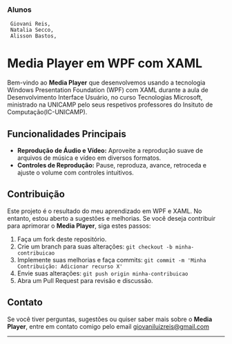### Alunos
     Giovani Reis,
     Natalia Secco,
     Alisson Bastos,
     

# Media Player em WPF com XAML

Bem-vindo ao **Media Player** que desenvolvemos usando a tecnologia Windows Presentation Foundation (WPF) com XAML durante a aula de Desenvolvimento Interface Usuário, no curso Tecnologias Microsoft, ministrado na UNICAMP pelo seus respetivos professores do Insituto de Computação(IC-UNICAMP). 

## Funcionalidades Principais

- **Reprodução de Áudio e Vídeo:** Aproveite a reprodução suave de arquivos de música e vídeo em diversos formatos.
- **Controles de Reprodução:** Pause, reproduza, avance, retroceda e ajuste o volume com controles intuitivos.


## Contribuição

Este projeto é o resultado do meu aprendizado em WPF e XAML. No entanto, estou aberto a sugestões e melhorias. Se você deseja contribuir para aprimorar o **Media Player**, siga estes passos:

1. Faça um fork deste repositório.
2. Crie um branch para suas alterações: `git checkout -b minha-contribuicao`
3. Implemente suas melhorias e faça commits: `git commit -m 'Minha Contribuição: Adicionar recurso X'`
4. Envie suas alterações: `git push origin minha-contribuicao`
5. Abra um Pull Request para revisão e discussão.

## Contato

Se você tiver perguntas, sugestões ou quiser saber mais sobre o **Media Player**, entre em contato comigo pelo email giovaniluizreis@gmail.com

---
